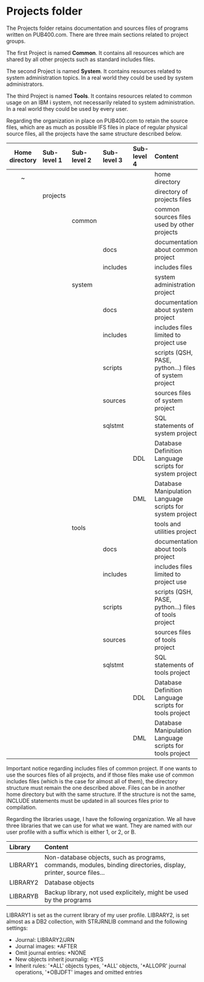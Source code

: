 # Projects folder

The Projects folder retains documentation and sources files of programs written on PUB400.com. There are three main sections related to project groups.

The first Project is named **Common**. It contains all resources which are shared by all other projects such as standard includes files.

The second Project is named **System**. It contains resources related to system administration topics. In a real world they could be used by system administrators.

The third Project is named **Tools**. It contains resources related to common usage on an IBM i system, not necessarily related to system administration. In a real world they could be used by every user.

Regarding the organization in place on PUB400.com to retain the source files, which are as much as possible IFS files in place of regular physical source files, all the projects have the same structure described below.

|Home directory|Sub-level 1|Sub-level 2|Sub-level 3|Sub-level 4|Content|
|:---:|:---|:---|:---|:---|:---|
|~|||||home directory|
||projects||||directory of projects files|
|||common|||common sources files used by other projects|
||||docs||documentation about common project|
||||includes||includes files|
|||system|||system administration project|
||||docs||documentation about system project|
||||includes||includes files limited to project use|
||||scripts||scripts (QSH, PASE, python...) files of system project|
||||sources||sources files of system project|
||||sqlstmt||SQL statements of system project|
|||||DDL|Database Definition Language scripts for system project|
|||||DML|Database Manipulation Language scripts for system project|
|||tools|||tools and utilities project|
||||docs||documentation about tools project|
||||includes||includes files limited to project use|
||||scripts||scripts (QSH, PASE, python...) files of tools project|
||||sources||sources files of tools project|
||||sqlstmt||SQL statements of tools project|
|||||DDL|Database Definition Language scripts for tools project|
|||||DML|Database Manipulation Language scripts for tools project|

Important notice regarding includes files of common project. If one wants to use the sources files of all projects, and if those files make use of common includes files (which is the case for almost all of them), the directory structure must remain the one described above. Files can be in another home directory but with the same structure. If the structure is not the same, INCLUDE statements must be updated in all sources files prior to compilation.

Regarding the libraries usage, I have the following organization. We all have three libraries that we can use for what we want. They are named with our user profile with a suffix which is either 1, or 2, or B.

|Library|Content|
|:---|:---|
|LIBRARY1|Non-database objects, such as programs, commands, modules, binding directories, display, printer, source files...|
|LIBRARY2|Database objects|
|LIBRARYB|Backup library, not used explicitely, might be used by the programs|

LIBRARY1 is set as the current library of my user profile.
LIBRARY2, is set almost as a DB2 collection, with STRJRNLIB command and the following settings:

- Journal: LIBRARY2/JRN
- Journal images: *AFTER
- Omit journal entries: *NONE
- New objects inherit journalig: *YES
- Inherit rules: '*ALL' objects types, '*ALL' objects, '*ALLOPR' journal operations, '*OBJDFT' images and omitted entries
